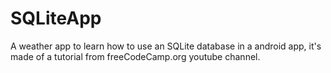 # SQLiteApp
A weather app to learn how to use an SQLite database in a android app, it's made of a tutorial from freeCodeCamp.org youtube channel.
